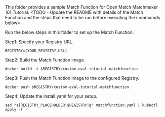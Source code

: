 This folder provides a sample Match Function for Open Match Matchmaker 101 Tutorial.
<TODO - Update the README with details of the Match Function and the steps that need
to be run before executing the commamds below>

Run the below steps in this folder to set up the Match Function.

Step1: Specify your Registry URL.
```
REGISTRY=[YOUR_REGISTRY_URL]
```

Step2: Build the Match Function image.
```
docker build -t $REGISTRY/custom-eval-tutorial-matchfunction .
```

Step3: Push the Match Function image to the configured Registry.
```
docker push $REGISTRY/custom-eval-tutorial-matchfunction
```

Step4: Update the install yaml for your setup.
```
sed "s|REGISTRY_PLACEHOLDER|$REGISTRY|g" matchfunction.yaml | kubectl apply -f -
```
